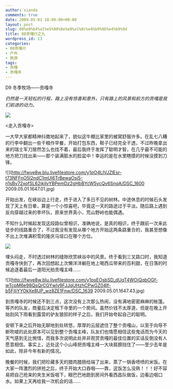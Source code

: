 ```yaml
---
author: xianda
comments: true
date: 2009-05-01 18:09:00+00:00
layout: post
slug: 08%e8%b4%a1%e5%98%8e%e8%a1%8c%e4%b9%8b%e4%b9%9d
title: 08贡嘎行之九
wordpress_id: 13
categories:
- 08贡嘎行
- 户外
- 旅游
tags:
- 贡嘎
- 贡嘎寺
---
```


D9 冬季牧场——贡嘎寺

 

_仍然是一天轻松的行程，路上没有惊喜和意外，只有路上的风景和前方的贡嘎是我们前进的动力。_

 

![](http://fwve8w.blu.livefilestore.com/y1pSDasXyx5JHJZ101U0d-eSCCnBDiSmF8c4vlPXubeBudxmr0haoln2lH7ZaEhEls5eqyfCKFU4v7I_P7qIbeANA/DSC_1610.jpg)

 

<走入贡嘎寺>

 

一大早大家都精神抖擞地起来了，貌似这牛棚比家里的被窝舒服许多。在乱七八糟的行李中翻出一些干粮作早餐，开始打包东西，鞋子已经完全干透，不过昨晚拿出来的瑞士军刀居然怎么也找不着，最后我终于发挥了聪明才智，在几乎最不可能的地方把刀找出来——那个装满脏水的脸盆中！幸运的是在水里瞎摸的时候没摸到刀锋。

 

![](http://fwve8w.blu.livefilestore.com/y1pO4LIVJZlEsr-t73NFFnO5l2ndC1mUI6TrBewaOsj5-n1sBv72xofSL62jkiIvYBPemDz2gHbBYcW5ycQv6SnqA/DSC_1600 2009.05.01.1647.01.jpg)

 

开始出发，在峡谷边上行走，终于进入了多日不见的树林。中途休息的时候石头发现了天上有日晕，算是一个小惊喜吧，毕竟这一天的路途过于平淡。随后路上遇到反向穿越过来的李坏队，原来世界真小，荒山野岭也能偶遇。

 

不知什么时候起发现这段路似曾相识，准确地说，是真的相识，终于跟前一次来此徒步的线路重合了，不过我没有发现从哪个地方开始这两条路重合的，我甚至想像不出上次堆满积雪的隆庆马垭口在哪个方位。

 <!-- more -->  

![](http://fwve8w.blu.livefilestore.com/y1pFaiaAdQdhMODjsFVuHIY8pSfN0CmkxNAB_WnfHNiaTXkw0YqDTIx3MXxjlaovWfGrGEPo4dBt4xe70yYCE6mEA/DSC_1636.jpg)

 

埋头闷走，不时透过树林的缝隙欣赏峡谷中的风景。终于看到三叉路口时，我知道贡嘎寺快到了，再次回想起上次懒洋洋躺在地上喝西瓜带来的百利甜，在日落的时候追逐着最后一道阳光拍贡嘎主峰……

 

![](http://fwve8w.blu.livefilestore.com/y1psEOsbSD_dUqT4WOiQqbOGf-wTcpM6e98QsQrCGYwlv9FJJqUHzhCPwGZ04lf-b5FjIiYYOkXe8UP_wz8ZE1Fnw/DSC_1639 2009.05.01.1647.43.jpg)

 

到贡嘎寺的时候还不到三点，这次没有上次那么热闹，没有满地密密麻麻的帐篷。等齐的队友，商量后决定租下寺里的一个房间。虽然价钱不太厚道，但是在晚上开始刮风下雨看到露营的驴友狼狈的样子之后，我们开始夸起自己的聪明。

 

安顿下来之后开始无聊地到处转悠，厚厚的云层遮住了整个贡嘎山，以至于向导不断吹嘘的此处原本可以见到整个贡嘎主峰，队友们也情愿相信这些鬼话而为今天的天气感到无比惋惜，而我多次说明此处并非观赏贡嘎的最佳位置的实话反倒没有人愿意相信。事实上，近处这个小山峰把贡嘎主峰一大块肩膀挡住了——至少去年是如此，除非今年有新的情况。

 

晚餐的时候，我们把珍藏多天的腊肉腊肠给端了出来，蒸了一锅香喷喷的米饭。在大家一阵激烈的拼抢之后，终于开始大口吞咽——靠，这饭怎么没熟！！！好不容易把自己抢来的夹生米饭咽下，眼巴巴地跑到房间外看西昌队做饭，边看边咽口水。如果上天再给我一次机会的话……
